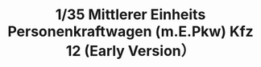 ---
layout: product
title: "1/35 Mittlerer Einheits Personenkraftwagen (m.E.Pkw) Kfz 12 (Early Version）"
price: "TBA" 
desc: "Maketa"
img_path: "/assets/img/BRNC35175.webp"
brand: "Bronco"
available: false
special_offer: false
new: false
soon: false
cat: "010000"
subcat: "015800"
subsubcat: "0N/A"
sifra: "BRNC35175"
popular: false
---